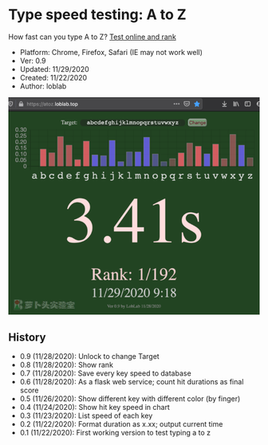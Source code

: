 # Type speed testing: A to Z

How fast can you type A to Z? [Test online and rank](https://atoz.loblab.top/)

- Platform: Chrome, Firefox, Safari (IE may not work well)
- Ver: 0.9
- Updated: 11/29/2020
- Created: 11/22/2020
- Author: loblab

![Screenshot](https://raw.githubusercontent.com/loblab/atoz/main/screenshot.png)

## History

- 0.9 (11/28/2020): Unlock to change Target
- 0.8 (11/28/2020): Show rank
- 0.7 (11/28/2020): Save every key speed to database
- 0.6 (11/28/2020): As a flask web service; count hit durations as final score
- 0.5 (11/26/2020): Show different key with different color (by finger)
- 0.4 (11/24/2020): Show hit key speed in chart
- 0.3 (11/23/2020): List speed of each key
- 0.2 (11/22/2020): Format duration as x.xx; output current time
- 0.1 (11/22/2020): First working version to test typing a to z
